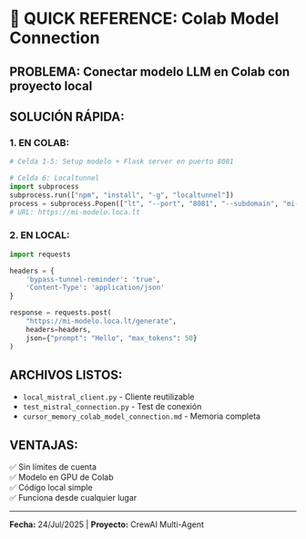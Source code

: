 # 🚀 QUICK REFERENCE: Colab Model Connection

## **PROBLEMA:** Conectar modelo LLM en Colab con proyecto local

## **SOLUCIÓN RÁPIDA:**

### **1. EN COLAB:**
```python
# Celda 1-5: Setup modelo + Flask server en puerto 8081

# Celda 6: Localtunnel
import subprocess
subprocess.run(["npm", "install", "-g", "localtunnel"])
process = subprocess.Popen(["lt", "--port", "8081", "--subdomain", "mi-modelo"])
# URL: https://mi-modelo.loca.lt
```

### **2. EN LOCAL:**
```python
import requests

headers = {
    'bypass-tunnel-reminder': 'true',
    'Content-Type': 'application/json'
}

response = requests.post(
    "https://mi-modelo.loca.lt/generate",
    headers=headers,
    json={"prompt": "Hello", "max_tokens": 50}
)
```

## **ARCHIVOS LISTOS:**
- `local_mistral_client.py` - Cliente reutilizable
- `test_mistral_connection.py` - Test de conexión
- `cursor_memory_colab_model_connection.md` - Memoria completa

## **VENTAJAS:**
✅ Sin límites de cuenta  
✅ Modelo en GPU de Colab  
✅ Código local simple  
✅ Funciona desde cualquier lugar  

---
**Fecha:** 24/Jul/2025 | **Proyecto:** CrewAI Multi-Agent 